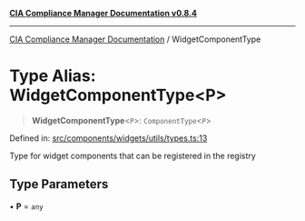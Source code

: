 [**CIA Compliance Manager Documentation v0.8.4**](../README.md)

***

[CIA Compliance Manager Documentation](../globals.md) / WidgetComponentType

# Type Alias: WidgetComponentType\<P\>

> **WidgetComponentType**\<`P`\>: `ComponentType`\<`P`\>

Defined in: [src/components/widgets/utils/types.ts:13](https://github.com/Hack23/cia-compliance-manager/blob/a6d8d6a2cab2160940b9a047208c12088d7e02cf/src/components/widgets/utils/types.ts#L13)

Type for widget components that can be registered in the registry

## Type Parameters

• **P** = `any`

